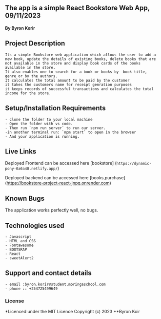## The app is a simple React Bookstore Web App, 09/11/2023
#### **By Byron Korir**
## Project Description
    Its a simple Bookstore web application which allows the user to add a new book, update the details of existing books, delete books that are not available in the store and display book cards of the books available in the store.
    It also enables one to search for a book or books by  book title, genre or by the authors.
    It calculates the total amount to be paid by the customer
    it takes the customers name for receipt genration purposes
    it keeps records of successful transactions and calculates the total income for the store.
    
## Setup/Installation Requirements
    - clone the folder to your local machine
    - Open the folder with vs code.
    - Then run `npm run server` to run our server.
    -in another terminal run: `npm start` to open in the browser
    - And your application is running.
       
## Live Links
   Deployed Frontend can be accessed here [bookstore] (`https://dynamic-pony-0a6a40.netlify.app/`)
  
  Deployed backend can be accessed here [books,purchase] (https://bookstore-project-react-jnpq.onrender.com)
  
## Known Bugs
   
   The application works perfectly well, no bugs.

## Technologies used
    - Javascript
    - HTML and CSS
    - Fontawesome
    - BOOTSRAP
    - React
    - sweetAlert2


## Support and contact details
    - email :byron.korir@student.moringaschool.com
    - phone :: +254725499649

### License
*Licenced under the MIT Licence
Copyright (c) 2023 **Byron Koir